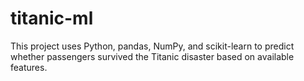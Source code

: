 # titanic-ml
This project uses Python, pandas, NumPy, and scikit-learn to predict whether passengers survived the Titanic disaster based on available features.
